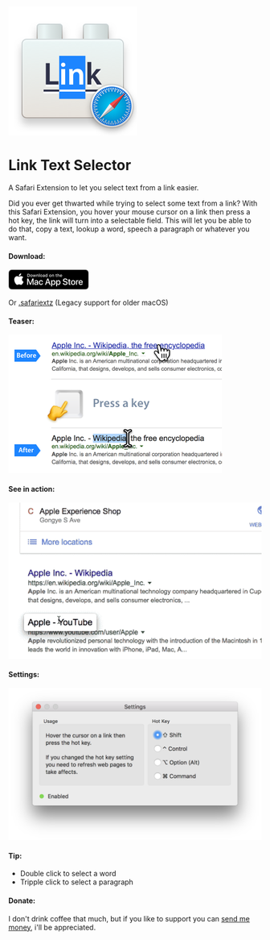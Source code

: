![](Link%20Text%20Selector/Link%20Text%20Selector/Assets.xcassets/AppIcon.appiconset/icon128pt@2x.png?raw=true)

# Link Text Selector
A Safari Extension to let you select text from a link easier.

Did you ever get thwarted while trying to select some text from a link?
With this Safari Extension, you hover your mouse cursor on a link then press a hot key, the link will turn into a selectable field. This will let you be able to do that, copy a text, lookup a word, speech a paragraph or whatever you want.

#### Download:
[<img src="mas_button.svg" height="40px">](https://itunes.apple.com/us/app/link-text-selector/id1398143805?ls=1&mt=12)

Or [.safariextz](https://github.com/RayPS/Link-Text-Selector/blob/master/LinkTextSelector.safariextz?raw=true) (Legacy support for older macOS)

#### Teaser:
![](image.png)

#### See in action:
![](preview.gif)


#### Settings:

![](settings.png)


#### Tip:
- Double click to select a word
- Tripple click to select a paragraph

#### Donate:
I don't drink coffee that much, but if you like to support you can [send me money](https://www.paypal.me/rayps), i'll be appreciated.
